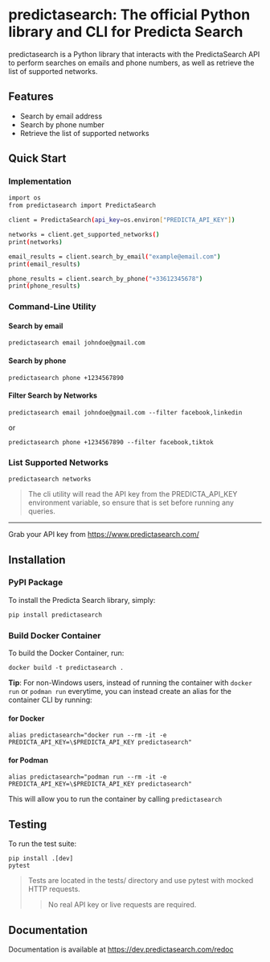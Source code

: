 # predictasearch: The official Python library and CLI for Predicta Search
predictasearch is a Python library that interacts with the PredictaSearch API to perform searches on emails and phone numbers, as well as retrieve the list of supported networks.

## Features
- Search by email address
- Search by phone number
- Retrieve the list of supported networks

## Quick Start

### Implementation
```bash
import os
from predictasearch import PredictaSearch

client = PredictaSearch(api_key=os.environ["PREDICTA_API_KEY"])

networks = client.get_supported_networks()
print(networks)

email_results = client.search_by_email("example@email.com")
print(email_results)

phone_results = client.search_by_phone("+33612345678")
print(phone_results)
```

### Command-Line Utility

#### Search by email
```commandline
predictasearch email johndoe@gmail.com
```

#### Search by phone
```commandline
predictasearch phone +1234567890
```

#### Filter Search by Networks
```commandline
predictasearch email johndoe@gmail.com --filter facebook,linkedin
```

or 

```commandline
predictasearch phone +1234567890 --filter facebook,tiktok
```

### List Supported Networks
```commandline
predictasearch networks
```

> The cli utility will read the API key from the PREDICTA_API_KEY environment variable, so ensure that is set before running any queries.
***
Grab your API key from https://www.predictasearch.com/

## Installation
### PyPI Package
To install the Predicta Search library, simply:
```bash
pip install predictasearch
```

### Build Docker Container
To build the Docker Container, run:
```commandline
docker build -t predictasearch .
```

**Tip**:
For non-Windows users, instead of running the container with `docker run` or `podman run` everytime, you can instead create an alias for the container CLI by running:
#### for Docker
```commandline 
alias predictasearch="docker run --rm -it -e PREDICTA_API_KEY=\$PREDICTA_API_KEY predictasearch"
```

#### for Podman
```commandline 
alias predictasearch="podman run --rm -it -e PREDICTA_API_KEY=\$PREDICTA_API_KEY predictasearch"
```

This will allow you to run the container by calling `predictasearch`
## Testing
To run the test suite:
```commandline
pip install .[dev]
pytest
```

> Tests are located in the tests/ directory and use pytest with mocked HTTP requests.
>> No real API key or live requests are required.

## Documentation
Documentation is available at https://dev.predictasearch.com/redoc